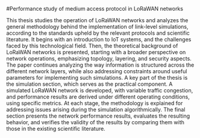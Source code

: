 #Performance study of medium access protocol in LoRaWAN networks

This thesis studies the operation of LoRaWAN networks and analyzes the general methodology behind the implementation of link-level simulations, according to the standards upheld by the relevant protocols and scientific literature. It begins with an introduction to IoT systems, and the challenges faced by this technological field. Then, the theoretical background of LoRaWAN networks is presented, starting with a broader perspective on network operations, emphasizing topology, layering, and security aspects. The paper continues analyzing the way information is structured across the different network layers, while also addressing constraints around useful parameters for implementing such simulations. A key part of the thesis is the simulation section, which serves as the practical component. A simulated LoRaWAN network is developed, with variable traffic congestion, and performance results are derived under different operating conditions, using specific metrics. At each stage, the methodology is explained for addressing issues arising during the simulation algorithmically. The final section presents the network performance results, evaluates the resulting behavior, and verifies the validity of the results by comparing them with those in the existing scientific literature.
